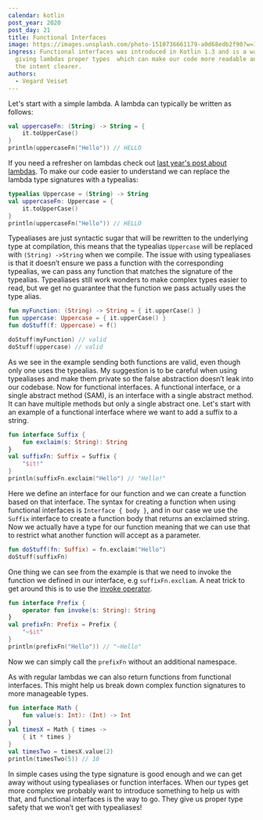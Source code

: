 ```yaml
---
calendar: kotlin
post_year: 2020
post_day: 21
title: Functional Interfaces
image: https://images.unsplash.com/photo-1510736661179-a0d68edb2f90?w=1226&h=400&fit=crop&crop=edges
ingress: Functional interfaces was introduced in Kotlin 1.3 and is a way of
  giving lambdas proper types  which can make our code more readable and make
  the intent clearer.
authors:
  - Vegard Veiset
---
```

Let's start with a simple lambda. A lambda can typically be written as follows:

```kotlin
val uppercaseFn: (String) -> String = {
    it.toUpperCase()
}
println(uppercaseFn("Hello")) // HELLO
```

If you need a refresher on lambdas check out [last year's post about lambdas](https://kotlin.christmas/2019/18). To make our code easier to understand we can replace the lambda type signatures with a typealias:

```kotlin
typealias Uppercase = (String) -> String
val uppercaseFn: Uppercase = {
    it.toUpperCase()
}
println(uppercaseFn("Hello")) // HELLO
```

Typealiases are just syntactic sugar that will be rewritten to the underlying type at compilation, this means that the typealias `Uppercase` will be replaced with `(String) ->String` when we compile. The issue with using typealiases is that it doesn’t ensure we pass a function with the corresponding typealias, we can pass any function that matches the signature of the typealias. Typealiases still work wonders to make complex types easier to read, but we get no guarantee that the function we pass actually uses the type alias. 

```kotlin
fun myFunction: (String) -> String = { it.upperCase() }
fun uppercase: Uppercase = { it.upperCase() }
fun doStuff(f: Uppercase) = f()

doStuff(myFunction) // valid
doStuff(uppercase) // valid
```


As we see in the example sending both functions are valid, even though only one uses the typealias. My suggestion is to be careful when using typealiases and make them private so the false abstraction doesn’t leak into our codebase. Now for functional interfaces. A functional interface, or a single abstract method (SAM), is an interface with a single abstract method. It can have multiple methods but only a single abstract one. Let's start with an example of a functional interface where we want to add a suffix to a string. 

```kotlin
fun interface Suffix {
    fun exclaim(s: String): String
}
val suffixFn: Suffix = Suffix {
    "$it!"
}
println(suffixFn.exclaim("Hello") // "Hello!"
```

Here we define an interface for our function and we can create a function based on that interface. The syntax for creating a function when using functional interfaces is `Interface { body }`, and in our case we use the `Suffix` interface to create a function body that returns an exclaimed string. Now we actually have a type for our function meaning that we can use that to restrict what another function will accept as a parameter. 

```kotlin
fun doStuff(fn: Suffix) = fn.exclaim("Hello")
doStuff(suffixFn)
```

One thing we can see from the example is that we need to invoke the function we defined in our interface, e.g `suffixFn.excliam`. A neat trick to get around this is to use the [invoke operator](https://kotlinlang.org/docs/reference/operator-overloading.html#invoke). 

```kotlin
fun interface Prefix {
    operator fun invoke(s: String): String
}
val prefixFn: Prefix = Prefix {
    "~$it"
}
println(prefixFn("Hello")) // "~Hello"
```

Now we can simply call the `prefixFn` without an additional namespace. 

As with regular lambdas we can also return functions from functional interfaces. This might help us break down complex function signatures to more manageable types. 

```kotlin
fun interface Math {
    fun value(s: Int): (Int) -> Int
}
val timesX = Math { times ->
    { it * times }
}
val timesTwo = timesX.value(2)
println(timesTwo(5)) // 10
```

In simple cases using the type signature is good enough and we can get away without using typealiases or function interfaces. When our types get more complex we probably want to introduce something to help us with that, and functional interfaces is the way to go. They give us proper type safety that we won’t get with typealiases! 


